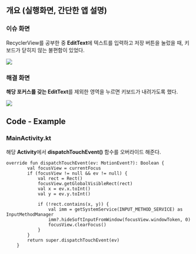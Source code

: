 ## 개요 (실행화면, 간단한 앱 설명)

### 이슈 화면

RecyclerView를 공부한 중 **EditText**에 텍스트를 입력하고 저장 버튼을 눌렀을 때, 키보드가 닫히지 않는 불편함이 있었다.

![](https://user-images.githubusercontent.com/40654227/148273171-c5f8085f-8dfc-4443-8a52-08a580f2180b.gif)

### 해결 화면

**해당 포커스를 갖는 EditText**를 제외한 영역을 누르면 키보드가 내려가도록 했다.

![](https://user-images.githubusercontent.com/40654227/148273279-acd8d520-724d-41e4-ac64-2b81c0b6f695.gif)

## Code - Example

### MainActivity.kt

해당 **Activity**에서 **dispatchTouchEvent()** 함수를 오버라이드 해준다.

```
override fun dispatchTouchEvent(ev: MotionEvent?): Boolean {
        val focusView = currentFocus
        if (focusView != null && ev != null) {
            val rect = Rect()
            focusView.getGlobalVisibleRect(rect)
            val x = ev.x.toInt()
            val y = ev.y.toInt()

            if (!rect.contains(x, y)) {
                val imm = getSystemService(INPUT_METHOD_SERVICE) as InputMethodManager
                imm?.hideSoftInputFromWindow(focusView.windowToken, 0)
                focusView.clearFocus()
            }
        }
        return super.dispatchTouchEvent(ev)
    }
```
